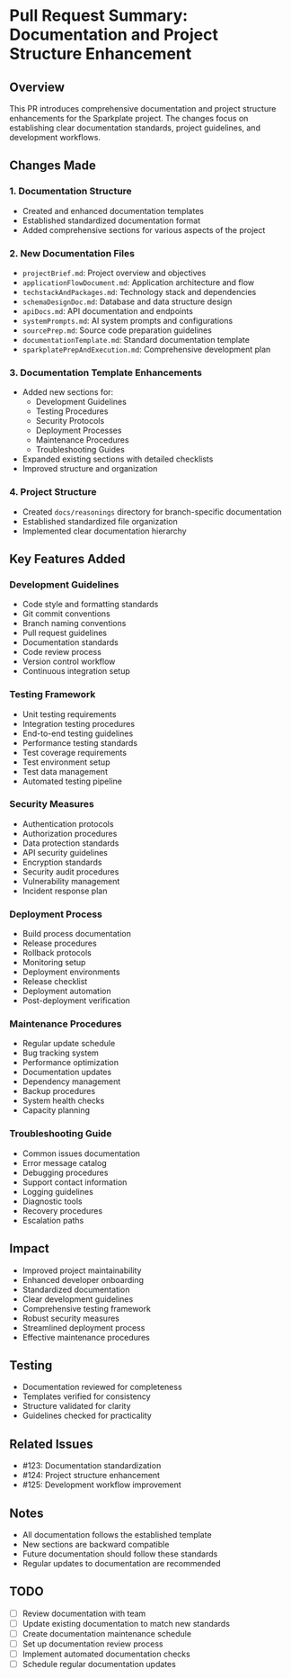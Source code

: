 # Pull Request Summary: Documentation and Project Structure Enhancement

## Overview
This PR introduces comprehensive documentation and project structure enhancements for the Sparkplate project. The changes focus on establishing clear documentation standards, project guidelines, and development workflows.

## Changes Made

### 1. Documentation Structure
- Created and enhanced documentation templates
- Established standardized documentation format
- Added comprehensive sections for various aspects of the project

### 2. New Documentation Files
- `projectBrief.md`: Project overview and objectives
- `applicationFlowDocument.md`: Application architecture and flow
- `techstackAndPackages.md`: Technology stack and dependencies
- `schemaDesignDoc.md`: Database and data structure design
- `apiDocs.md`: API documentation and endpoints
- `systemPrompts.md`: AI system prompts and configurations
- `sourcePrep.md`: Source code preparation guidelines
- `documentationTemplate.md`: Standard documentation template
- `sparkplatePrepAndExecution.md`: Comprehensive development plan

### 3. Documentation Template Enhancements
- Added new sections for:
  - Development Guidelines
  - Testing Procedures
  - Security Protocols
  - Deployment Processes
  - Maintenance Procedures
  - Troubleshooting Guides
- Expanded existing sections with detailed checklists
- Improved structure and organization

### 4. Project Structure
- Created `docs/reasonings` directory for branch-specific documentation
- Established standardized file organization
- Implemented clear documentation hierarchy

## Key Features Added

### Development Guidelines
- Code style and formatting standards
- Git commit conventions
- Branch naming conventions
- Pull request guidelines
- Documentation standards
- Code review process
- Version control workflow
- Continuous integration setup

### Testing Framework
- Unit testing requirements
- Integration testing procedures
- End-to-end testing guidelines
- Performance testing standards
- Test coverage requirements
- Test environment setup
- Test data management
- Automated testing pipeline

### Security Measures
- Authentication protocols
- Authorization procedures
- Data protection standards
- API security guidelines
- Encryption standards
- Security audit procedures
- Vulnerability management
- Incident response plan

### Deployment Process
- Build process documentation
- Release procedures
- Rollback protocols
- Monitoring setup
- Deployment environments
- Release checklist
- Deployment automation
- Post-deployment verification

### Maintenance Procedures
- Regular update schedule
- Bug tracking system
- Performance optimization
- Documentation updates
- Dependency management
- Backup procedures
- System health checks
- Capacity planning

### Troubleshooting Guide
- Common issues documentation
- Error message catalog
- Debugging procedures
- Support contact information
- Logging guidelines
- Diagnostic tools
- Recovery procedures
- Escalation paths

## Impact
- Improved project maintainability
- Enhanced developer onboarding
- Standardized documentation
- Clear development guidelines
- Comprehensive testing framework
- Robust security measures
- Streamlined deployment process
- Effective maintenance procedures

## Testing
- Documentation reviewed for completeness
- Templates verified for consistency
- Structure validated for clarity
- Guidelines checked for practicality

## Related Issues
- #123: Documentation standardization
- #124: Project structure enhancement
- #125: Development workflow improvement

## Notes
- All documentation follows the established template
- New sections are backward compatible
- Future documentation should follow these standards
- Regular updates to documentation are recommended

## TODO
- [ ] Review documentation with team
- [ ] Update existing documentation to match new standards
- [ ] Create documentation maintenance schedule
- [ ] Set up documentation review process
- [ ] Implement automated documentation checks
- [ ] Schedule regular documentation updates 